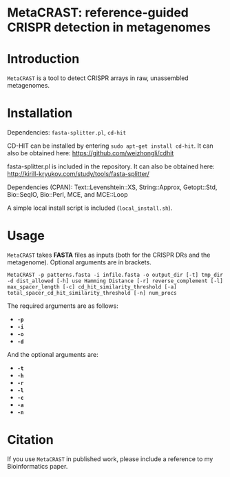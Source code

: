 # MetaCRAST: reference-guided CRISPR detection in metagenomes
# Introduction
`MetaCRAST` is a tool to detect CRISPR arrays in raw, unassembled metagenomes. 

# Installation

Dependencies: `fasta-splitter.pl`, `cd-hit`

CD-HIT can be installed by entering `sudo apt-get install cd-hit`. It can also be obtained here: https://github.com/weizhongli/cdhit

fasta-splitter.pl is included in the repository. It can also be obtained here: http://kirill-kryukov.com/study/tools/fasta-splitter/

Dependencies (CPAN): Text::Levenshtein::XS, String::Approx, Getopt::Std, Bio::SeqIO, Bio::Perl, MCE, and MCE::Loop

A simple local install script is included (`local_install.sh`).

# Usage 
`MetaCRAST` takes **FASTA** files as inputs (both for the CRISPR DRs and the metagenome). Optional arguments are in brackets. 

`MetaCRAST -p patterns.fasta -i infile.fasta -o output_dir [-t] tmp_dir -d dist_allowed [-h] use Hamming Distance [-r] reverse_complement [-l] max_spacer_length [-c] cd_hit_similarity_threshold [-a] total_spacer_cd_hit_similarity_threshold [-n] num_procs`

The required arguments are as follows:
* **`-p`**
* **`-i`**
* **`-o`**
* **`-d`**

And the optional arguments are:
* **`-t`**
* **`-h`**
* **`-r`**
* **`-l`**
* **`-c`**
* **`-a`**
* **`-n`**

# Citation
If you use `MetaCRAST` in published work, please include a reference to my Bioinformatics paper.
